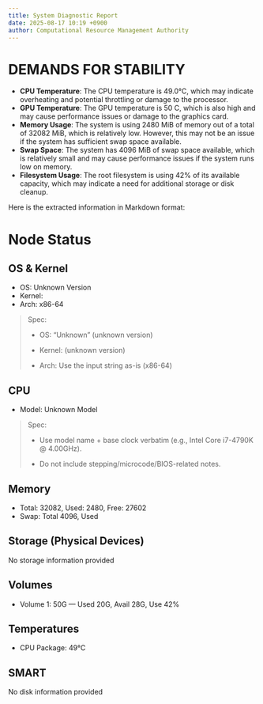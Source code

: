 ```yaml
---
title: System Diagnostic Report
date: 2025-08-17 10:19 +0900
author: Computational Resource Management Authority
---
```

# DEMANDS FOR STABILITY

* **CPU Temperature**: The CPU temperature is 49.0°C, which may indicate overheating and potential throttling or damage to the processor.
* **GPU Temperature**: The GPU temperature is 50 C, which is also high and may cause performance issues or damage to the graphics card.
* **Memory Usage**: The system is using 2480 MiB of memory out of a total of 32082 MiB, which is relatively low. However, this may not be an issue if the system has sufficient swap space available.
* **Swap Space**: The system has 4096 MiB of swap space available, which is relatively small and may cause performance issues if the system runs low on memory.
* **Filesystem Usage**: The root filesystem is using 42% of its available capacity, which may indicate a need for additional storage or disk cleanup.

Here is the extracted information in Markdown format:

# Node Status

## OS & Kernel
- OS: Unknown Version
- Kernel: 
- Arch: x86-64

> Spec:
>
> - OS: “Unknown” (unknown version)
>
> - Kernel: (unknown version)
>
> - Arch: Use the input string as-is (x86-64)

## CPU
- Model: Unknown Model

> Spec:
>
> - Use model name + base clock verbatim (e.g., Intel Core i7-4790K @ 4.00GHz).
>
> - Do not include stepping/microcode/BIOS-related notes.

## Memory
- Total: 32082, Used: 2480, Free: 27602
- Swap: Total 4096, Used 

## Storage (Physical Devices)

No storage information provided

## Volumes
- Volume 1: 50G — Used 20G, Avail 28G, Use 42%
 
## Temperatures
- CPU Package: 49°C
 
## SMART
No disk information provided
